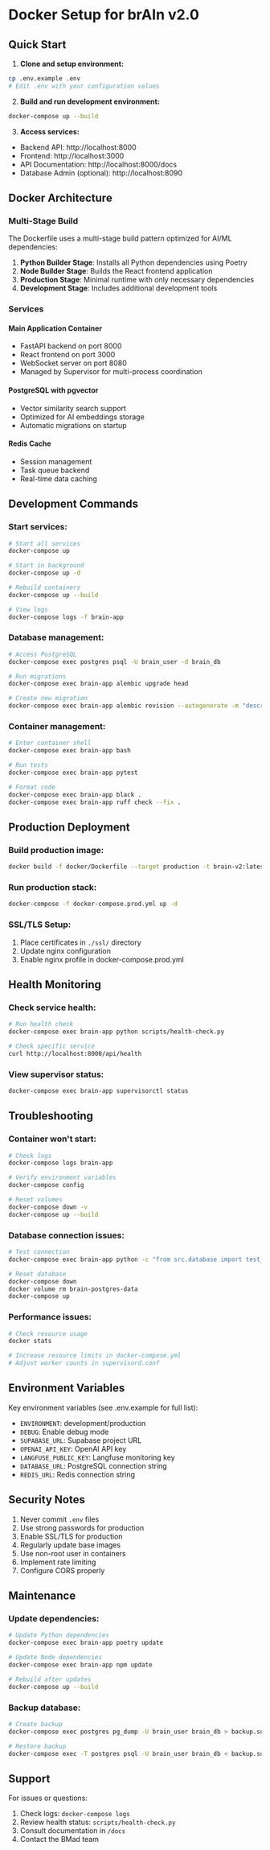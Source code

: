 # Docker Setup for brAIn v2.0

## Quick Start

1. **Clone and setup environment:**
```bash
cp .env.example .env
# Edit .env with your configuration values
```

2. **Build and run development environment:**
```bash
docker-compose up --build
```

3. **Access services:**
- Backend API: http://localhost:8000
- Frontend: http://localhost:3000
- API Documentation: http://localhost:8000/docs
- Database Admin (optional): http://localhost:8090

## Docker Architecture

### Multi-Stage Build
The Dockerfile uses a multi-stage build pattern optimized for AI/ML dependencies:

1. **Python Builder Stage**: Installs all Python dependencies using Poetry
2. **Node Builder Stage**: Builds the React frontend application
3. **Production Stage**: Minimal runtime with only necessary dependencies
4. **Development Stage**: Includes additional development tools

### Services

#### Main Application Container
- FastAPI backend on port 8000
- React frontend on port 3000
- WebSocket server on port 8080
- Managed by Supervisor for multi-process coordination

#### PostgreSQL with pgvector
- Vector similarity search support
- Optimized for AI embeddings storage
- Automatic migrations on startup

#### Redis Cache
- Session management
- Task queue backend
- Real-time data caching

## Development Commands

### Start services:
```bash
# Start all services
docker-compose up

# Start in background
docker-compose up -d

# Rebuild containers
docker-compose up --build

# View logs
docker-compose logs -f brain-app
```

### Database management:
```bash
# Access PostgreSQL
docker-compose exec postgres psql -U brain_user -d brain_db

# Run migrations
docker-compose exec brain-app alembic upgrade head

# Create new migration
docker-compose exec brain-app alembic revision --autogenerate -m "description"
```

### Container management:
```bash
# Enter container shell
docker-compose exec brain-app bash

# Run tests
docker-compose exec brain-app pytest

# Format code
docker-compose exec brain-app black .
docker-compose exec brain-app ruff check --fix .
```

## Production Deployment

### Build production image:
```bash
docker build -f docker/Dockerfile --target production -t brain-v2:latest .
```

### Run production stack:
```bash
docker-compose -f docker-compose.prod.yml up -d
```

### SSL/TLS Setup:
1. Place certificates in `./ssl/` directory
2. Update nginx configuration
3. Enable nginx profile in docker-compose.prod.yml

## Health Monitoring

### Check service health:
```bash
# Run health check
docker-compose exec brain-app python scripts/health-check.py

# Check specific service
curl http://localhost:8000/api/health
```

### View supervisor status:
```bash
docker-compose exec brain-app supervisorctl status
```

## Troubleshooting

### Container won't start:
```bash
# Check logs
docker-compose logs brain-app

# Verify environment variables
docker-compose config

# Reset volumes
docker-compose down -v
docker-compose up --build
```

### Database connection issues:
```bash
# Test connection
docker-compose exec brain-app python -c "from src.database import test_connection; test_connection()"

# Reset database
docker-compose down
docker volume rm brain-postgres-data
docker-compose up
```

### Performance issues:
```bash
# Check resource usage
docker stats

# Increase resource limits in docker-compose.yml
# Adjust worker counts in supervisord.conf
```

## Environment Variables

Key environment variables (see .env.example for full list):

- `ENVIRONMENT`: development/production
- `DEBUG`: Enable debug mode
- `SUPABASE_URL`: Supabase project URL
- `OPENAI_API_KEY`: OpenAI API key
- `LANGFUSE_PUBLIC_KEY`: Langfuse monitoring key
- `DATABASE_URL`: PostgreSQL connection string
- `REDIS_URL`: Redis connection string

## Security Notes

1. Never commit `.env` files
2. Use strong passwords for production
3. Enable SSL/TLS for production
4. Regularly update base images
5. Use non-root user in containers
6. Implement rate limiting
7. Configure CORS properly

## Maintenance

### Update dependencies:
```bash
# Update Python dependencies
docker-compose exec brain-app poetry update

# Update Node dependencies
docker-compose exec brain-app npm update

# Rebuild after updates
docker-compose up --build
```

### Backup database:
```bash
# Create backup
docker-compose exec postgres pg_dump -U brain_user brain_db > backup.sql

# Restore backup
docker-compose exec -T postgres psql -U brain_user brain_db < backup.sql
```

## Support

For issues or questions:
1. Check logs: `docker-compose logs`
2. Review health status: `scripts/health-check.py`
3. Consult documentation in `/docs`
4. Contact the BMad team